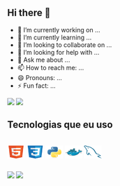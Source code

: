 ## Hi there 👋


- 🔭 I’m currently working on ...
- 🌱 I’m currently learning ...
- 👯 I’m looking to collaborate on ...
- 🤔 I’m looking for help with ...
- 💬 Ask me about ...
- 📫 How to reach me: ...
- 😄 Pronouns: ...
- ⚡ Fun fact: ...


<picture>
  <!-- Modo Escuro para GitHub Stats -->
  <source
    srcset="https://github-readme-stats.vercel.app/api?username=Muryyyy&show_icons=true&theme=gotham"
    media="(prefers-color-scheme: dark)"
  />
  <!-- Modo Claro para GitHub Stats -->
  <source
    srcset="https://github-readme-stats.vercel.app/api?username=Muryyyy&show_icons=true&theme=gotham"
    media="(prefers-color-scheme: light), (prefers-color-scheme: no-preference)"
  />
  <!-- Fallback para GitHub Stats -->
  <img src="https://github-readme-stats.vercel.app/api?username=Muryyyy&show_icons=true&theme=tokyonight" />
</picture>

<!-- Card de Linguagens Mais Usadas com tema tokyonight -->
<picture>
  <!-- Modo Escuro para Top Languages -->
  <source
    srcset="https://github-readme-stats.vercel.app/api/top-langs?username=Muryyyy&theme=gotham"
    media="(prefers-color-scheme: dark)"
  />
  <!-- Modo Claro para Top Languages -->
  <source
    srcset="https://github-readme-stats.vercel.app/api/top-langs?username=Muryyyy&theme=gotham"
    media="(prefers-color-scheme: light), (prefers-color-scheme: no-preference)"
  />
  <!-- Fallback para Top Languages -->
  <img src="https://github-readme-stats.vercel.app/api/top-langs?username=Muryyyy&theme=tokyonight" />
</picture>

<!-- Imagens dos Logos -->
## Tecnologias que eu uso


<div style="display: inline_block"><br>
 
  <img align="center" alt="Rafa-HTML" height="30" width="40" src="https://raw.githubusercontent.com/devicons/devicon/master/icons/html5/html5-original.svg">
  <img align="center" alt="Rafa-CSS" height="30" width="40" src="https://raw.githubusercontent.com/devicons/devicon/master/icons/css3/css3-original.svg">
  <img align="center" alt="Rafa-Python" height="30" width="40" src="https://raw.githubusercontent.com/devicons/devicon/master/icons/python/python-original.svg">
  <img align="center" alt="Rafa-Csharp" height="30" width="40" src="https://raw.githubusercontent.com/devicons/devicon/master/icons/docker/docker-original.svg">
  <img align="center" alt="Rafa-Csharp" height="30" width="40" src="https://raw.githubusercontent.com/devicons/devicon/master/icons/mysql/mysql-original.svg">
</div>

##
 
<div> 
  <a href = "mailto:vitormury23@yahoo.com"><img src="https://img.shields.io/badge/-Yahoo-%23333?style=for-the-badge&logo=yahoo&logoColor=white" target="_blank"></a>
  <a href="https://www.linkedin.com/in/vitormury/" target="_blank"><img src="https://img.shields.io/badge/-LinkedIn-%230077B5?style=for-the-badge&logo=linkedin&logoColor=white" target="_blank"></a> 
</div>

